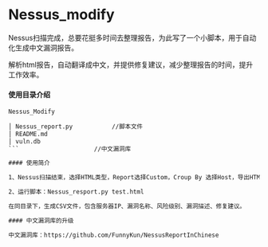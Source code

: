 # Nessus_modify

Nessus扫描完成，总要花挺多时间去整理报告，为此写了一个小脚本，用于自动化生成中文漏洞报告。

解析html报告，自动翻译成中文，并提供修复建议，减少整理报告的时间，提升工作效率。

#### 使用目录介绍

```txt
Nessus_Modify
 
│ Nessus_report.py           //脚本文件
│ README.md                 
│ vuln.db
```                     //中文漏洞库

#### 使用简介

1、Nessus扫描结束，选择HTML类型，Report选择Custom，Croup By 选择Host，导出HTML报告。

2、运行脚本：Nessus_resport.py test.html

在同目录下，生成CSV文件，包含服务器IP、漏洞名称、风险级别、漏洞描述、修复建议。

#### 中文漏洞库的升级

中文漏洞库：https://github.com/FunnyKun/NessusReportInChinese